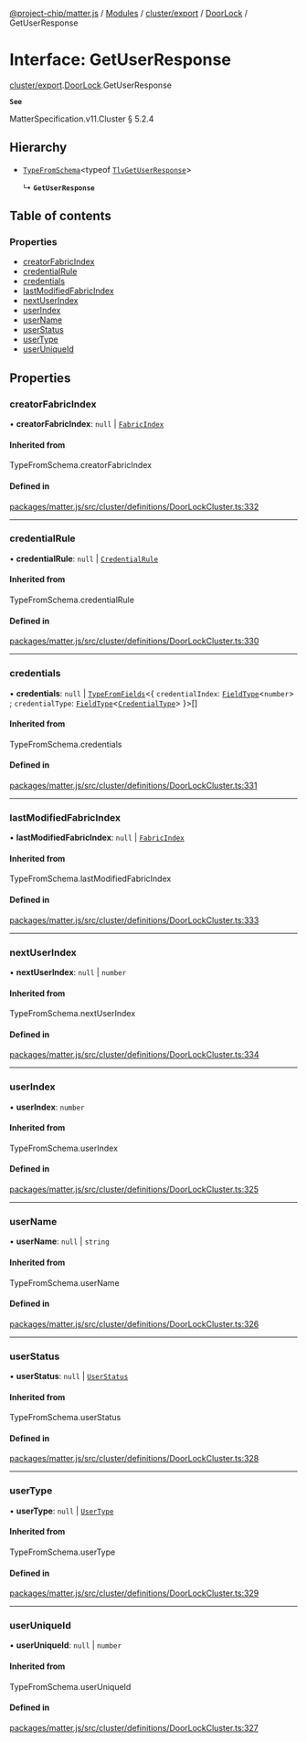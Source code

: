 [@project-chip/matter.js](../README.md) / [Modules](../modules.md) / [cluster/export](../modules/cluster_export.md) / [DoorLock](../modules/cluster_export.DoorLock.md) / GetUserResponse

# Interface: GetUserResponse

[cluster/export](../modules/cluster_export.md).[DoorLock](../modules/cluster_export.DoorLock.md).GetUserResponse

**`See`**

MatterSpecification.v11.Cluster § 5.2.4

## Hierarchy

- [`TypeFromSchema`](../modules/tlv_export.md#typefromschema)\<typeof [`TlvGetUserResponse`](../modules/cluster_export.DoorLock.md#tlvgetuserresponse)\>

  ↳ **`GetUserResponse`**

## Table of contents

### Properties

- [creatorFabricIndex](cluster_export.DoorLock.GetUserResponse.md#creatorfabricindex)
- [credentialRule](cluster_export.DoorLock.GetUserResponse.md#credentialrule)
- [credentials](cluster_export.DoorLock.GetUserResponse.md#credentials)
- [lastModifiedFabricIndex](cluster_export.DoorLock.GetUserResponse.md#lastmodifiedfabricindex)
- [nextUserIndex](cluster_export.DoorLock.GetUserResponse.md#nextuserindex)
- [userIndex](cluster_export.DoorLock.GetUserResponse.md#userindex)
- [userName](cluster_export.DoorLock.GetUserResponse.md#username)
- [userStatus](cluster_export.DoorLock.GetUserResponse.md#userstatus)
- [userType](cluster_export.DoorLock.GetUserResponse.md#usertype)
- [userUniqueId](cluster_export.DoorLock.GetUserResponse.md#useruniqueid)

## Properties

### creatorFabricIndex

• **creatorFabricIndex**: ``null`` \| [`FabricIndex`](../modules/datatype_export.md#fabricindex)

#### Inherited from

TypeFromSchema.creatorFabricIndex

#### Defined in

[packages/matter.js/src/cluster/definitions/DoorLockCluster.ts:332](https://github.com/project-chip/matter.js/blob/c0d55745d5279e16fdfaa7d2c564daa31e19c627/packages/matter.js/src/cluster/definitions/DoorLockCluster.ts#L332)

___

### credentialRule

• **credentialRule**: ``null`` \| [`CredentialRule`](../enums/cluster_export.DoorLock.CredentialRule.md)

#### Inherited from

TypeFromSchema.credentialRule

#### Defined in

[packages/matter.js/src/cluster/definitions/DoorLockCluster.ts:330](https://github.com/project-chip/matter.js/blob/c0d55745d5279e16fdfaa7d2c564daa31e19c627/packages/matter.js/src/cluster/definitions/DoorLockCluster.ts#L330)

___

### credentials

• **credentials**: ``null`` \| [`TypeFromFields`](../modules/tlv_export.md#typefromfields)\<\{ `credentialIndex`: [`FieldType`](tlv_export.FieldType.md)\<`number`\> ; `credentialType`: [`FieldType`](tlv_export.FieldType.md)\<[`CredentialType`](../enums/cluster_export.DoorLock.CredentialType.md)\>  }\>[]

#### Inherited from

TypeFromSchema.credentials

#### Defined in

[packages/matter.js/src/cluster/definitions/DoorLockCluster.ts:331](https://github.com/project-chip/matter.js/blob/c0d55745d5279e16fdfaa7d2c564daa31e19c627/packages/matter.js/src/cluster/definitions/DoorLockCluster.ts#L331)

___

### lastModifiedFabricIndex

• **lastModifiedFabricIndex**: ``null`` \| [`FabricIndex`](../modules/datatype_export.md#fabricindex)

#### Inherited from

TypeFromSchema.lastModifiedFabricIndex

#### Defined in

[packages/matter.js/src/cluster/definitions/DoorLockCluster.ts:333](https://github.com/project-chip/matter.js/blob/c0d55745d5279e16fdfaa7d2c564daa31e19c627/packages/matter.js/src/cluster/definitions/DoorLockCluster.ts#L333)

___

### nextUserIndex

• **nextUserIndex**: ``null`` \| `number`

#### Inherited from

TypeFromSchema.nextUserIndex

#### Defined in

[packages/matter.js/src/cluster/definitions/DoorLockCluster.ts:334](https://github.com/project-chip/matter.js/blob/c0d55745d5279e16fdfaa7d2c564daa31e19c627/packages/matter.js/src/cluster/definitions/DoorLockCluster.ts#L334)

___

### userIndex

• **userIndex**: `number`

#### Inherited from

TypeFromSchema.userIndex

#### Defined in

[packages/matter.js/src/cluster/definitions/DoorLockCluster.ts:325](https://github.com/project-chip/matter.js/blob/c0d55745d5279e16fdfaa7d2c564daa31e19c627/packages/matter.js/src/cluster/definitions/DoorLockCluster.ts#L325)

___

### userName

• **userName**: ``null`` \| `string`

#### Inherited from

TypeFromSchema.userName

#### Defined in

[packages/matter.js/src/cluster/definitions/DoorLockCluster.ts:326](https://github.com/project-chip/matter.js/blob/c0d55745d5279e16fdfaa7d2c564daa31e19c627/packages/matter.js/src/cluster/definitions/DoorLockCluster.ts#L326)

___

### userStatus

• **userStatus**: ``null`` \| [`UserStatus`](../enums/cluster_export.DoorLock.UserStatus.md)

#### Inherited from

TypeFromSchema.userStatus

#### Defined in

[packages/matter.js/src/cluster/definitions/DoorLockCluster.ts:328](https://github.com/project-chip/matter.js/blob/c0d55745d5279e16fdfaa7d2c564daa31e19c627/packages/matter.js/src/cluster/definitions/DoorLockCluster.ts#L328)

___

### userType

• **userType**: ``null`` \| [`UserType`](../enums/cluster_export.DoorLock.UserType.md)

#### Inherited from

TypeFromSchema.userType

#### Defined in

[packages/matter.js/src/cluster/definitions/DoorLockCluster.ts:329](https://github.com/project-chip/matter.js/blob/c0d55745d5279e16fdfaa7d2c564daa31e19c627/packages/matter.js/src/cluster/definitions/DoorLockCluster.ts#L329)

___

### userUniqueId

• **userUniqueId**: ``null`` \| `number`

#### Inherited from

TypeFromSchema.userUniqueId

#### Defined in

[packages/matter.js/src/cluster/definitions/DoorLockCluster.ts:327](https://github.com/project-chip/matter.js/blob/c0d55745d5279e16fdfaa7d2c564daa31e19c627/packages/matter.js/src/cluster/definitions/DoorLockCluster.ts#L327)
